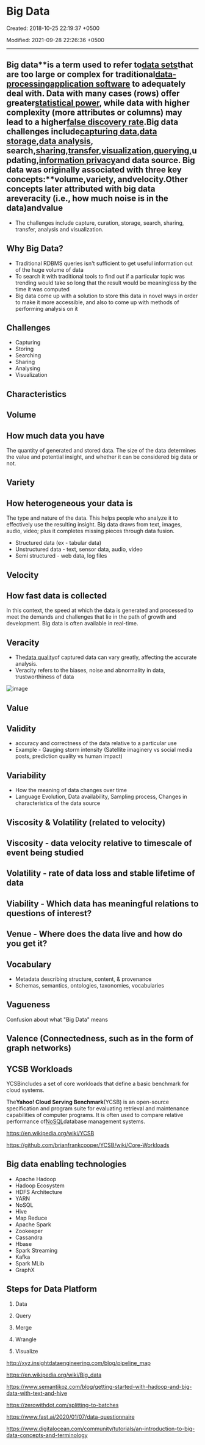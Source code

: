 # Big Data

Created: 2018-10-25 22:19:37 +0500

Modified: 2021-09-28 22:26:36 +0500

---

## Big data**is a term used to refer to[data sets](https://en.wikipedia.org/wiki/Data_set)that are too large or complex for traditional[data-processing](https://en.wikipedia.org/wiki/Data_processing)[application software](https://en.wikipedia.org/wiki/Application_software) to adequately deal with. Data with many cases (rows) offer greater[statistical power](https://en.wikipedia.org/wiki/Statistical_power), while data with higher complexity (more attributes or columns) may lead to a higher[false discovery rate](https://en.wikipedia.org/wiki/False_discovery_rate).Big data challenges include[capturing data](https://en.wikipedia.org/wiki/Automatic_identification_and_data_capture),[data storage](https://en.wikipedia.org/wiki/Computer_data_storage),[data analysis](https://en.wikipedia.org/wiki/Data_analysis), search,[sharing](https://en.wikipedia.org/wiki/Data_sharing),[transfer](https://en.wikipedia.org/wiki/Data_transmission),[visualization](https://en.wikipedia.org/wiki/Data_visualization),[querying,](https://en.wikipedia.org/wiki/Query_language)updating,[information privacy](https://en.wikipedia.org/wiki/Information_privacy)and data source. Big data was originally associated with three key concepts:**volume,variety, andvelocity.Other concepts later attributed with big data areveracity (i.e., how much noise is in the data)andvalue

- The challenges include capture, curation, storage, search, sharing, transfer, analysis and visualization.

## Why Big Data?

- Traditional RDBMS queries isn't sufficient to get useful information out of the huge volume of data
- To search it with traditional tools to find out if a particular topic was trending would take so long that the result would be meaningless by the time it was computed
- Big data come up with a solution to store this data in novel ways in order to make it more accessible, and also to come up with methods of performing analysis on it

## Challenges

- Capturing
- Storing
- Searching
- Sharing
- Analysing
- Visualization

## Characteristics

## Volume

## How much data you have

The quantity of generated and stored data. The size of the data determines the value and potential insight, and whether it can be considered big data or not.

## Variety

## How heterogeneous your data is

The type and nature of the data. This helps people who analyze it to effectively use the resulting insight. Big data draws from text, images, audio, video; plus it completes missing pieces through data fusion.

- Structured data (ex - tabular data)
- Unstructured data - text, sensor data, audio, video
- Semi structured - web data, log files

## Velocity

## How fast data is collected

In this context, the speed at which the data is generated and processed to meet the demands and challenges that lie in the path of growth and development. Big data is often available in real-time.

## Veracity

- The[data quality](https://en.wikipedia.org/wiki/Data_quality)of captured data can vary greatly, affecting the accurate analysis.
- Veracity refers to the biases, noise and abnormality in data, trustworthiness of data

![image](media/Big-Data-image1.png)

## Value

## Validity

- accuracy and correctness of the data relative to a particular use
- Example - Gauging storm intensity (Satellite imaginery vs social media posts, prediction quality vs human impact)

## Variability

- How the meaning of data changes over time
- Language Evolution, Data availability, Sampling process, Changes in characteristics of the data source

## Viscosity & Volatility (related to velocity)

## Viscosity - data velocity relative to timescale of event being studied

## Volatility - rate of data loss and stable lifetime of data

## Viability - Which data has meaningful relations to questions of interest?

## Venue - Where does the data live and how do you get it?

## Vocabulary

- Metadata describing structure, content, & provenance
- Schemas, semantics, ontologies, taxonomies, vocabularies

## Vagueness

Confusion about what "Big Data" means

## Valence (Connectedness, such as in the form of graph networks)

## YCSB Workloads

YCSBincludes a set of core workloads that define a basic benchmark for cloud systems.

The**Yahoo! Cloud Serving Benchmark**(YCSB) is an open-source specification and program suite for evaluating retrieval and maintenance capabilities of computer programs. It is often used to compare relative performance of[NoSQL](https://en.wikipedia.org/wiki/NoSQL)database management systems.

<https://en.wikipedia.org/wiki/YCSB>

<https://github.com/brianfrankcooper/YCSB/wiki/Core-Workloads>

## Big data enabling technologies

- Apache Hadoop
- Hadoop Ecosystem
- HDFS Architecture
- YARN
- NoSQL
- Hive
- Map Reduce
- Apache Spark
- Zookeeper
- Cassandra
- Hbase
- Spark Streaming
- Kafka
- Spark MLib
- GraphX

## Steps for Data Platform

1. Data

2. Query

3. Merge

4. Wrangle

5. Visualize

<http://xyz.insightdataengineering.com/blog/pipeline_map>

<https://en.wikipedia.org/wiki/Big_data>

<https://www.semantikoz.com/blog/getting-started-with-hadoop-and-big-data-with-text-and-hive>

<https://zerowithdot.com/splitting-to-batches>

<https://www.fast.ai/2020/01/07/data-questionnaire>

<https://www.digitalocean.com/community/tutorials/an-introduction-to-big-data-concepts-and-terminology>
